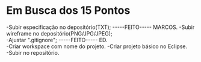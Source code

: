 # Em Busca dos 15 Pontos

-Subir especificação no depositório(TXT);                  -----FEITO----- MARCOS.
-Subir wireframe no depositório(PNG/JPG/JPEG);  
-Ajustar ".gitignore";                  -----FEITO----- ED.  
-Criar workspace com nome do projeto.
-Criar projeto básico no Eclipse.  
-Subir no repositório.  
